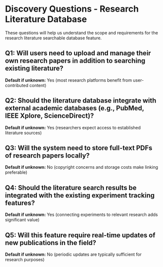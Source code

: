 # Discovery Questions - Research Literature Database

These questions will help us understand the scope and requirements for the research literature searchable database feature.

## Q1: Will users need to upload and manage their own research papers in addition to searching existing literature?
**Default if unknown:** Yes (most research platforms benefit from user-contributed content)

## Q2: Should the literature database integrate with external academic databases (e.g., PubMed, IEEE Xplore, ScienceDirect)?
**Default if unknown:** Yes (researchers expect access to established literature sources)

## Q3: Will the system need to store full-text PDFs of research papers locally?
**Default if unknown:** No (copyright concerns and storage costs make linking preferable)

## Q4: Should the literature search results be integrated with the existing experiment tracking features?
**Default if unknown:** Yes (connecting experiments to relevant research adds significant value)

## Q5: Will this feature require real-time updates of new publications in the field?
**Default if unknown:** No (periodic updates are typically sufficient for research purposes)